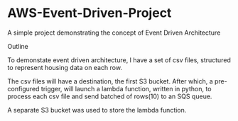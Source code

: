 # AWS-Event-Driven-Project
A simple project demonstrating the concept of Event Driven Architecture

Outline

To demonstate event driven architecture, I have a set of csv files, structured to represent housing data on each row.

The csv files will have a destination, the first S3 bucket. After which, a pre-configured trigger, will launch a lambda function, written in python, to process each csv file and send batched of rows(10) to an SQS queue.

A separate S3 bucket was used to store the lambda function.
